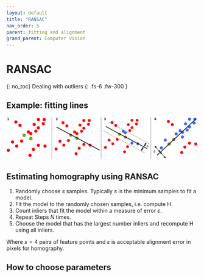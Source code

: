 ```yaml
---
layout: default
title: "RANSAC"
nav_order: 5
parent: fitting and alignment
grand_parent: Computer Vision
---
```

# RANSAC
{: no_toc}
Dealing with outliers
{: .fs-6 .fw-300 }

## Example: fitting lines
![png](/assets/image/panorama/RANSAC.png)

## Estimating homography using RANSAC
1. Randomly choose $s$ samples. Typically $s$ is the minimum samples to fit a model.
2. Fit the model to the randomly chosen samples, i.e. compute H.
3. Count inliers that fit the model within a measure of error $\varepsilon$.
4. Repeat Steps $N$ times.
5. Choose the model that has the largest number inliers and recompute H using all inliers.

Where $s=4$ pairs of feature points and $\varepsilon$ is acceptable alignment error in pixels for homography.

## How to choose parameters